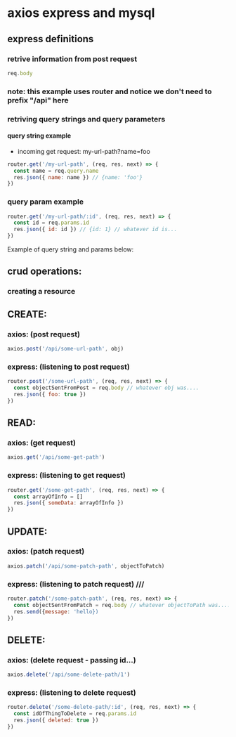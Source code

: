 # axios express and mysql

## express definitions

### retrive information from post request

```js
req.body
```

### note: this example uses router and notice we don't need to prefix "/api" here

### retriving query strings and query parameters

#### query string example

- incoming get request: my-url-path?name=foo

```js
router.get('/my-url-path', (req, res, next) => {
  const name = req.query.name
  res.json({ name: name }) // {name: 'foo'}
})
```

### query param example

```js
router.get('/my-url-path/:id', (req, res, next) => {
  const id = req.params.id
  res.json({ id: id }) // {id: 1} // whatever id is...
})
```

Example of query string and params below:

## crud operations:

### creating a resource

## CREATE:

### axios: (post request)

```js
axios.post('/api/some-url-path', obj)
```

### express: (listening to post request)

```js
router.post('/some-url-path', (req, res, next) => {
  const objectSentFromPost = req.body // whatever obj was....
  res.json({ foo: true })
})
```

## READ:

### axios: (get request)

```js
axios.get('/api/some-get-path')
```

### express: (listening to get request)

```js
router.get('/some-get-path', (req, res, next) => {
  const arrayOfInfo = []
  res.json({ someData: arrayOfInfo })
})
```

## UPDATE:

### axios: (patch request)

```js
axios.patch('/api/some-patch-path', objectToPatch)
```

### express: (listening to patch request) ///

```js
router.patch('/some-patch-path', (req, res, next) => {
  const objectSentFromPatch = req.body // whatever objectToPath was....
  res.send({message: 'hello})
})
```

## DELETE:

### axios: (delete request - passing id...)

```js
axios.delete('/api/some-delete-path/1')
```

### express: (listening to delete request)

```js
router.delete('/some-delete-path/:id', (req, res, next) => {
  const idOfThingToDelete = req.params.id
  res.json({ deleted: true })
})
```
